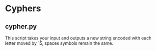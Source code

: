 # Cyphers

## cypher.py

This script takes your input and outputs a new string encoded with each letter moved by 15, spaces symbols remain the same.